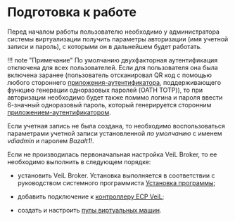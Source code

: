 # Подготовка к работе

Перед началом работы пользователю необходимо у администратора
системы виртуализации получить параметры авторизации (имя
учетной записи и пароль), с которыми он в дальнейшем будет
работать.

!!! note "Примечание" 
    По умолчанию двухфакторная аутентификация отключена для всех пользователей.
    Если для пользователя она была включена заранее (пользователь отсканировал QR код с помощью любого стороннего 
    [приложения-аутентификатора](../faq/2fa.md), поддерживающего функцию генерации одноразовых паролей (OATH TOTP)), 
    то при авторизации необходимо будет также помимо логина и пароля ввести 6-значный одноразовый пароль, который 
    генерируется сторонним [приложением-аутентификатором](../faq/2fa.md).

Если учетная запись не была создана, то необходимо
воспользоваться параметрами учетной записи установленной *по умолчанию* 
с именем *vdiadmin* и паролем *Bazalt1!*.

Если не производилась первоначальная настройка VeiL Broker, то ее
необходимо выполнить в следующем порядке:

   -   установить VeiL Broker. Установка выполняется в
        соответствии с руководством системного программиста
        [Установка программы](../faq/install_v3.md);
    
   -   добавить подключение к [контроллеру ECP VeiL](./controllers.md);
    
   -   создать и настроить [пулы виртуальных машин](./pools.md).
    
   
